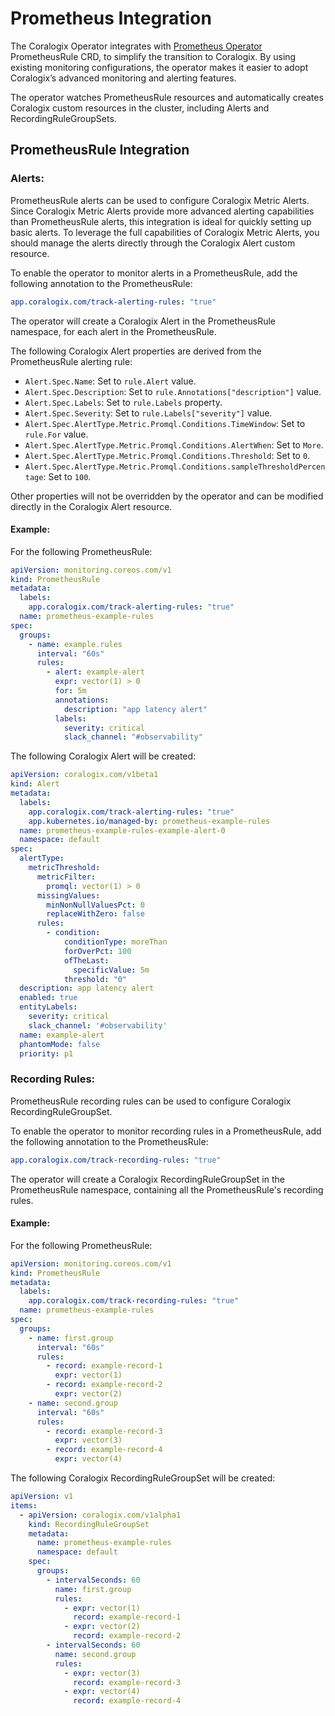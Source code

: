 # Prometheus Integration
The Coralogix Operator integrates with [Prometheus Operator](https://prometheus-operator.dev/) PrometheusRule CRD, to simplify the transition to Coralogix. 
By using existing monitoring configurations, the operator makes it easier to adopt Coralogix’s advanced monitoring and alerting features.

The operator watches PrometheusRule resources and automatically creates Coralogix custom resources in the cluster, 
including Alerts and RecordingRuleGroupSets.

## PrometheusRule Integration
### Alerts:  
PrometheusRule alerts can be used to configure Coralogix Metric Alerts. Since Coralogix Metric Alerts 
provide more advanced alerting capabilities than PrometheusRule alerts, this integration is ideal for 
quickly setting up basic alerts. To leverage the full capabilities of Coralogix Metric Alerts, 
you should manage the alerts directly through the Coralogix Alert custom resource.

To enable the operator to monitor alerts in a PrometheusRule, add the following annotation to the PrometheusRule:
```yaml
app.coralogix.com/track-alerting-rules: "true"
```
The operator will create a Coralogix Alert in the PrometheusRule namespace, for each alert in the PrometheusRule. 

The following Coralogix Alert properties are derived from the PrometheusRule alerting rule:
- `Alert.Spec.Name`: Set to `rule.Alert` value.
- `Alert.Spec.Description`: Set to `rule.Annotations["description"]` value.
- `Alert.Spec.Labels`: Set to `rule.Labels` property.
- `Alert.Spec.Severity`: Set to `rule.Labels["severity"]` value.
- `Alert.Spec.AlertType.Metric.Promql.Conditions.TimeWindow`: Set to `rule.For` value.
- `Alert.Spec.AlertType.Metric.Promql.Conditions.AlertWhen`: Set to `More`.
- `Alert.Spec.AlertType.Metric.Promql.Conditions.Threshold`: Set to `0`.
- `Alert.Spec.AlertType.Metric.Promql.Conditions.sampleThresholdPercentage`: Set to `100`.

Other properties will not be overridden by the operator and can be modified directly in the Coralogix Alert resource.

#### Example:
For the following PrometheusRule:
```yaml
apiVersion: monitoring.coreos.com/v1
kind: PrometheusRule
metadata:
  labels:
    app.coralogix.com/track-alerting-rules: "true"
  name: prometheus-example-rules
spec:
  groups:
    - name: example.rules
      interval: "60s"
      rules:
        - alert: example-alert
          expr: vector(1) > 0
          for: 5m
          annotations:
            description: "app latency alert"
          labels:
            severity: critical
            slack_channel: "#observability"
```
The following Coralogix Alert will be created:
```yaml
apiVersion: coralogix.com/v1beta1
kind: Alert
metadata:
  labels:
    app.coralogix.com/track-alerting-rules: "true"
    app.kubernetes.io/managed-by: prometheus-example-rules
  name: prometheus-example-rules-example-alert-0
  namespace: default
spec:
  alertType:
    metricThreshold:
      metricFilter:
        promql: vector(1) > 0
      missingValues:
        minNonNullValuesPct: 0
        replaceWithZero: false
      rules:
        - condition:
            conditionType: moreThan
            forOverPct: 100
            ofTheLast:
              specificValue: 5m
            threshold: "0"
  description: app latency alert
  enabled: true
  entityLabels:
    severity: critical
    slack_channel: '#observability'
  name: example-alert
  phantomMode: false
  priority: p1

```

### Recording Rules:
PrometheusRule recording rules can be used to configure Coralogix RecordingRuleGroupSet.

To enable the operator to monitor recording rules in a PrometheusRule, add the following annotation to the PrometheusRule:
```yaml
app.coralogix.com/track-recording-rules: "true"
```
The operator will create a Coralogix RecordingRuleGroupSet in the PrometheusRule namespace, 
containing all the PrometheusRule's recording rules.

#### Example:
For the following PrometheusRule:
```yaml
apiVersion: monitoring.coreos.com/v1
kind: PrometheusRule
metadata:
  labels:
    app.coralogix.com/track-recording-rules: "true"
  name: prometheus-example-rules
spec:
  groups:
    - name: first.group
      interval: "60s"
      rules:
        - record: example-record-1
          expr: vector(1)
        - record: example-record-2
          expr: vector(2)
    - name: second.group
      interval: "60s"
      rules:
        - record: example-record-3
          expr: vector(3)
        - record: example-record-4
          expr: vector(4)
```
The following Coralogix RecordingRuleGroupSet will be created:
```yaml
apiVersion: v1
items:
  - apiVersion: coralogix.com/v1alpha1
    kind: RecordingRuleGroupSet
    metadata:
      name: prometheus-example-rules
      namespace: default
    spec:
      groups:
        - intervalSeconds: 60
          name: first.group
          rules:
            - expr: vector(1)
              record: example-record-1
            - expr: vector(2)
              record: example-record-2
        - intervalSeconds: 60
          name: second.group
          rules:
            - expr: vector(3)
              record: example-record-3
            - expr: vector(4)
              record: example-record-4
```
